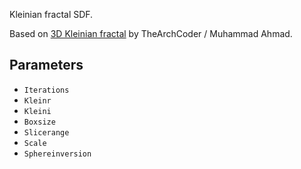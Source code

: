 Kleinian fractal SDF.

Based on [3D Kleinian fractal](https://www.shadertoy.com/view/tc23Dt) by TheArchCoder / Muhammad Ahmad.

## Parameters

* `Iterations`
* `Kleinr`
* `Kleini`
* `Boxsize`
* `Slicerange`
* `Scale`
* `Sphereinversion`